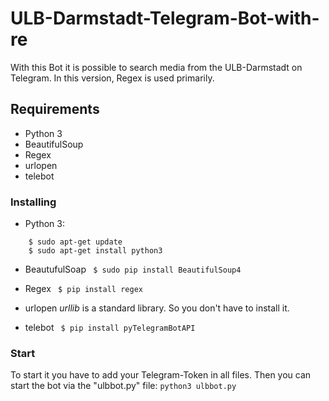 # ULB-Darmstadt-Telegram-Bot-with-re
With this Bot it is possible to search media from the ULB-Darmstadt on Telegram. In this version, Regex is used primarily.

## Requirements
- Python 3
- BeautifulSoup
- Regex
- urlopen
- telebot

### Installing
- Python 3: 
```
    $ sudo apt-get update
    $ sudo apt-get install python3
```

- BeautufulSoap
` $ sudo pip install BeautifulSoup4`

- Regex
` $ pip install regex`

- urlopen _urllib_ is a standard library. So you don't have to install it.

- telebot
` $ pip install pyTelegramBotAPI`

### Start
To start it you have to add your Telegram-Token in all files. 
Then you can start the bot via the "ulbbot.py" file: `python3 ulbbot.py`

